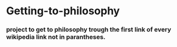 # Getting-to-philosophy

### project to get to philosophy trough the first link of every wikipedia link not in parantheses.